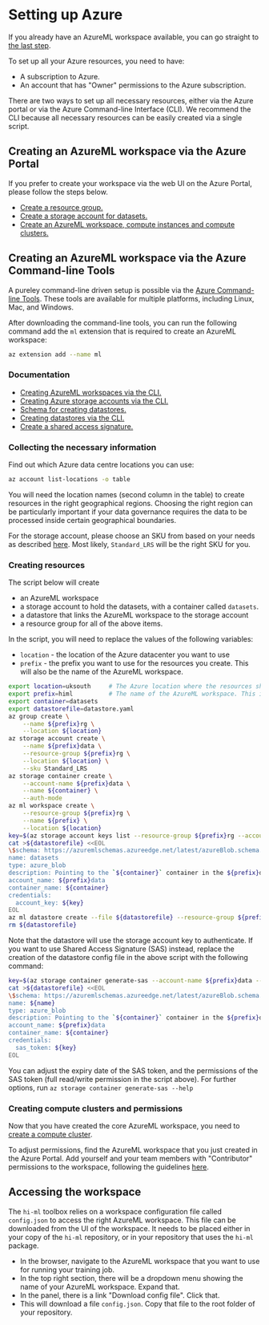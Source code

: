 # Setting up Azure

If you already have an AzureML workspace available, you can go straight to [the last step](#accessing-the-workspace).

To set up all your Azure resources, you need to have:

- A subscription to Azure.
- An account that has "Owner" permissions to the Azure subscription.

There are two ways to set up all necessary resources, either via the Azure portal or via the Azure Command-line Interface (CLI).
We recommend the CLI because all necessary resources can be easily created via a single script.

## Creating an AzureML workspace via the Azure Portal

If you prefer to create your workspace via the web UI on the Azure Portal, please follow the steps below.

- [Create a resource
  group.](https://docs.microsoft.com/en-us/azure/azure-resource-manager/management/manage-resource-groups-portal)
- [Create a storage account for
  datasets.](https://docs.microsoft.com/en-us/azure/storage/common/storage-account-create?tabs=azure-portal)
- [Create an AzureML workspace, compute instances and compute clusters.](https://docs.microsoft.com/en-us/azure/machine-learning/quickstart-create-resources)

## Creating an AzureML workspace via the Azure Command-line Tools

A pureley command-line driven setup is possible via the [Azure Command-line Tools](https://docs.microsoft.com/en-us/cli/azure/). These tools are available for multiple platforms, including Linux, Mac, and Windows.

After downloading the command-line tools, you can run the following command add the `ml` extension that is required to create an AzureML workspace:

```bash
az extension add --name ml
```

### Documentation

- [Creating AzureML workspaces via the CLI.](https://docs.microsoft.com/en-us/azure/machine-learning/how-to-manage-workspace-cli)
- [Creating Azure storage accounts via the CLI.](https://docs.microsoft.com/en-us/cli/azure/storage?view=azure-cli-latest)
- [Schema for creating datastores.](https://docs.microsoft.com/en-us/azure/machine-learning/reference-yaml-datastore-blob)
- [Creating datastores via the CLI.](https://docs.microsoft.com/en-us/cli/azure/ml/datastore?view=azure-cli-latest)
- [Create a shared access signature.](https://docs.microsoft.com/en-us/azure/storage/blobs/storage-blob-user-delegation-sas-create-cli)

### Collecting the necessary information

Find out which Azure data centre locations you can use:

```bash
az account list-locations -o table
```

You will need the location names (second column in the table) to create resources in the right geographical regions. Choosing the right region can be particularly important if your data governance requires the data to be processed inside certain geographical boundaries.

For the storage account, please choose an SKU from based on your needs as described [here](https://docs.microsoft.com/en-us/rest/api/storagerp/srp_sku_types). Most likely, `Standard_LRS` will be the right SKU for you.

### Creating resources

The script below will create

- an AzureML workspace
- a storage account to hold the datasets, with a container called `datasets`.
- a datastore that links the AzureML workspace to the storage account
- a resource group for all of the above items.

In the script, you will need to replace the values of the following variables:

- `location` - the location of the Azure datacenter you want to use
- `prefix` - the prefix you want to use for the resources you create. This will also be the name of the AzureML workspace.

```bash
export location=uksouth     # The Azure location where the resources should be created
export prefix=himl          # The name of the AzureML workspace. This is also the prefix for all other resources.
export container=datasets
export datastorefile=datastore.yaml
az group create \
    --name ${prefix}rg \
    --location ${location}
az storage account create \
    --name ${prefix}data \
    --resource-group ${prefix}rg \
    --location ${location} \
    --sku Standard_LRS
az storage container create \
    --account-name ${prefix}data \
    --name ${container} \
    --auth-mode
az ml workspace create \
    --resource-group ${prefix}rg \
    --name ${prefix} \
    --location ${location}
key=$(az storage account keys list --resource-group ${prefix}rg --account-name ${prefix}data --query [0].value -o tsv)
cat >${datastorefile} <<EOL
\$schema: https://azuremlschemas.azureedge.net/latest/azureBlob.schema.json
name: datasets
type: azure_blob
description: Pointing to the `${container}` container in the ${prefix}data storage account.
account_name: ${prefix}data
container_name: ${container}
credentials:
  account_key: ${key}
EOL
az ml datastore create --file ${datastorefile} --resource-group ${prefix}rg --workspace-name ${prefix}
rm ${datastorefile}
```

Note that the datastore will use the storage account key to authenticate. If you want to use Shared Access Signature (SAS) instead,
replace the creation of the datastore config file in the above script with the following command:

```bash
key=$(az storage container generate-sas --account-name ${prefix}data --name ${container} --permissions acdlrw --https-only --expiry 2024-01-01 -o tsv)
cat >${datastorefile} <<EOL
\$schema: https://azuremlschemas.azureedge.net/latest/azureBlob.schema.json
name: ${name}
type: azure_blob
description: Pointing to the `${container}` container in the ${prefix}data storage account.
account_name: ${prefix}data
container_name: ${container}
credentials:
  sas_token: ${key}
EOL
```

You can adjust the expiry date of the SAS token, and the permissions of the SAS token (full read/write permission
in the script above). For further options, run `az storage container generate-sas --help`

### Creating compute clusters and permissions

Now that you have created the core AzureML workspace, you need to
[create a compute cluster](https://docs.microsoft.com/en-us/azure/machine-learning/quickstart-create-resources#cluster).

To adjust permissions, find the AzureML workspace that you just created in the Azure Portal. Add yourself and your team
members with "Contributor" permissions to the workspace, following the guidelines
[here](https://docs.microsoft.com/en-us/azure/role-based-access-control/role-assignments-portal?tabs=current).

## Accessing the workspace

The `hi-ml` toolbox relies on a workspace configuration file called `config.json` to access the right AzureML workspace.
This file can be downloaded from the UI of the workspace. It needs to be placed either in your copy of the `hi-ml` repository,
or in your repository that uses the `hi-ml` package.

- In the browser, navigate to the AzureML workspace that you want to use for running your training job.
- In the top right section, there will be a dropdown menu showing the name of your AzureML workspace. Expand that.
- In the panel, there is a link "Download config file". Click that.
- This will download a file `config.json`. Copy that file to the root folder of your repository.
